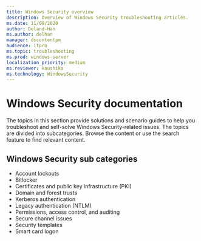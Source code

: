 ```yaml
---
title: Windows Security overview
description: Overview of Windows Security troubleshooting articles.
ms.date: 11/09/2020
author: Deland-Han
ms.author: delhan
manager: dscontentpm
audience: itpro
ms.topic: troubleshooting
ms.prod: windows-server
localization_priority: medium
ms.reviewer: kaushika
ms.technology: WindowsSecurity
---
```

# Windows Security documentation

The topics in this section provide solutions and scenario guides to help you troubleshoot and self-solve Windows Security-related issues. The topics are divided into subcategories. Browse the content or use the search feature to find relevant content.

## Windows Security sub categories

- Account lockouts
- Bitlocker
- Certificates and public key infrastructure (PKI)
- Domain and forest trusts
- Kerberos authentication
- Legacy authentication (NTLM)
- Permissions, access control, and auditing
- Secure channel issues
- Security templates
- Smart card logon
